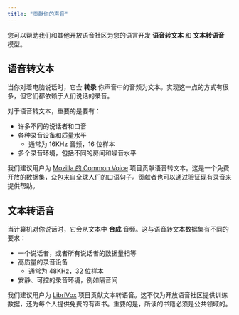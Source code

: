 ```yaml
---
title: "贡献你的声音"
---
```


您可以帮助我们和其他开放语音社区为您的语言开发 **语音转文本** 和 **文本转语音** 模型。

## 语音转文本

当你对着电脑说话时，它会 **转录** 你声音中的音频为文本。实现这一点的方式有很多，但它们都依赖于人们说话的录音。

对于语音转文本，重要的是要有：

* 许多不同的说话者和口音
* 各种录音设备和质量水平
    * 通常为 16KHz 音频，16 位样本
* 多个录音环境，包括不同的房间和噪音水平

我们建议用户为 [Mozilla 的 Common Voice](https://commonvoice.mozilla.org) 项目贡献语音转文本。这是一个免费开放的数据集，众包来自全球人们的口语句子。贡献者也可以通过验证现有录音来提供帮助。

## 文本转语音

当计算机对你说话时，它会从文本中 **合成** 音频。这与语音转文本数据集有不同的要求：

* 一个说话者，或者所有说话者的数据量相等
* 高质量的录音设备
    * 通常为 48KHz，32 位样本
* 安静、可控的录音环境，例如隔音间

我们建议用户为 [LibriVox](https://librivox.org/) 项目贡献文本转语音。这不仅为开放语音社区提供训练数据，还为每个人提供免费的有声书。重要的是，所读的书籍必须是公共领域的。